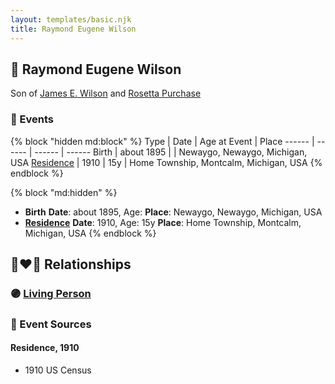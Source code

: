 ```yaml
---
layout: templates/basic.njk
title: Raymond Eugene Wilson
---
```

## 🔵 Raymond Eugene Wilson

Son of [James E. Wilson](/people/5/54950695) and [Rosetta Purchase](/people/2/27770192)

### 📆 Events

{% block "hidden md:block" %}
Type | Date | Age at Event | Place
------ | ------ | ------ | ------
Birth | about 1895 |  | Newaygo, Newaygo, Michigan, USA
[Residence](#event-event-0) | 1910 | 15y | Home Township, Montcalm, Michigan, USA
{% endblock %}

{% block "md:hidden" %}
- **Birth**
**Date**: about 1895, Age:
**Place**: Newaygo, Newaygo, Michigan, USA
- **[Residence](#event-event-0)**
**Date**: 1910, Age: 15y
**Place**: Home Township, Montcalm, Michigan, USA
{% endblock %}

## 👩‍❤️‍👨 Relationships

### 🟣 [Living Person](/people/1/15065382)

### 📰 Event Sources

#### <a id="event-event-0"></a> Residence, 1910
* 1910 US Census
